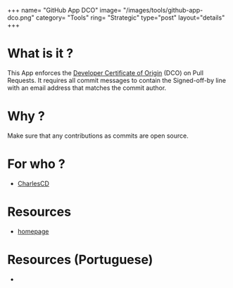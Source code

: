 +++
name= "GitHub App DCO"
image= "/images/tools/github-app-dco.png"
category= "Tools"
ring= "Strategic"
type="post"
layout="details"
+++

# What is it ?
This App enforces the [Developer Certificate of Origin](https://developercertificate.org/) (DCO) on Pull Requests. It requires all commit messages to contain the Signed-off-by line with an email address that matches the commit author.


# Why ?
Make sure that any contributions as commits are open source.

# For who ?
* [CharlesCD](https://charlescd.io/)

# Resources
* [homepage](https://github.com/apps/dco)

# Resources (Portuguese)
* []()
